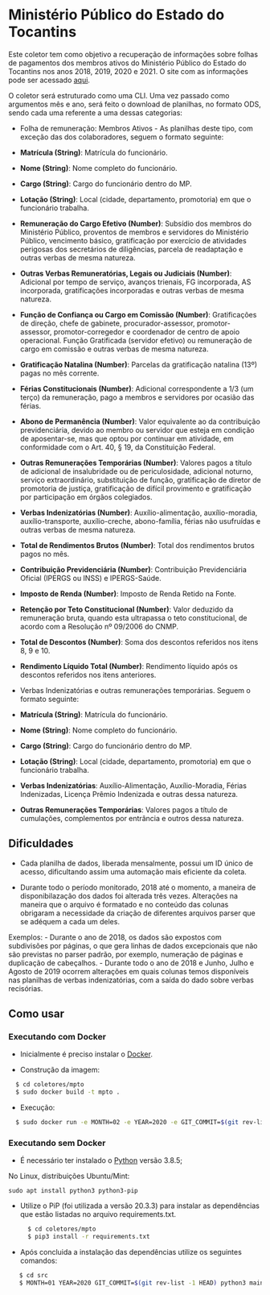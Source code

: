 # Ministério Público do Estado do Tocantins

Este coletor tem como objetivo a recuperação de informações sobre folhas de pagamentos dos membros ativos do Ministério Público do Estado do Tocantins nos anos 2018, 2019, 2020 e 2021. O site com as informações pode ser acessado [aqui](https://mpto.mp.br/transparencia/webdocs).

O coletor será estruturado como uma CLI. Uma vez passado como argumentos mês e ano, será feito o download de planilhas, no formato ODS, sendo cada uma referente a uma dessas categorias:

- Folha de remuneração: Membros Ativos - As planilhas deste tipo, com exceção das dos colaboradores, seguem o formato seguinte:

- **Matrícula (String)**: Matrícula do funcionário.
- **Nome (String)**: Nome completo do funcionário.
- **Cargo (String)**: Cargo do funcionário dentro do MP.
- **Lotação (String)**: Local (cidade, departamento, promotoria) em que o funcionário trabalha.
- **Remuneração do Cargo Efetivo (Number)**: Subsídio dos membros do Ministério Público, proventos de membros e servidores do Ministério Público, vencimento básico, gratificação por exercício de atividades perigosas dos secretários de diligências, parcela de readaptação e outras verbas de mesma natureza.
- **Outras Verbas Remuneratórias, Legais ou Judiciais (Number)**: Adicional por tempo de serviço, avanços trienais, FG incorporada, AS incorporada, gratificações incorporadas e outras verbas de mesma natureza.
- **Função de Confiança ou Cargo em Comissão (Number)**: Gratificações de direção, chefe de gabinete, procurador-assessor, promotor-assessor, promotor-corregedor e coordenador de centro de apoio operacional. Função Gratificada (servidor efetivo) ou remuneração de cargo em comissão e outras verbas de mesma natureza.
- **Gratificação Natalina (Number)**: Parcelas da gratificação natalina (13º) pagas no mês corrente.
- **Férias Constitucionais (Number)**: Adicional correspondente a 1/3 (um terço) da remuneração, pago a membros e servidores por ocasião das férias.
- **Abono de Permanência (Number)**: Valor equivalente ao da contribuição previdenciária, devido ao membro ou servidor que esteja em condição de aposentar-se, mas que optou por continuar em atividade, em conformidade com o Art. 40, § 19, da Constituição Federal.
- **Outras Remunerações Temporárias (Number)**: Valores pagos a título de adicional de insalubridade ou de periculosidade, adicional noturno, serviço extraordinário, substituição de função, gratificação de diretor de promotoria de justiça, gratificação de difícil provimento e gratificação por participação em órgãos colegiados.
- **Verbas Indenizatórias (Number)**: Auxílio-alimentação, auxílio-moradia, auxílio-transporte, auxílio-creche, abono-família, férias não usufruídas e outras verbas de mesma natureza.
- **Total de Rendimentos Brutos (Number)**: Total dos rendimentos brutos pagos no mês.
- **Contribuição Previdenciária (Number)**: Contribuição Previdenciária Oficial (IPERGS ou INSS) e IPERGS-Saúde.
- **Imposto de Renda (Number)**: Imposto de Renda Retido na Fonte.
- **Retenção por Teto Constitucional (Number)**: Valor deduzido da remuneração bruta, quando esta ultrapassa o teto constitucional, de acordo com a Resolução nº 09/2006 do CNMP.
- **Total de Descontos (Number)**: Soma dos descontos referidos nos itens 8, 9 e 10.
- **Rendimento Líquido Total (Number)**: Rendimento líquido após os descontos referidos nos itens anteriores.


- Verbas Indenizatórias e outras remunerações temporárias. Seguem o formato seguinte:

- **Matrícula (String)**: Matrícula do funcionário.
- **Nome (String)**: Nome completo do funcionário.
- **Cargo (String)**: Cargo do funcionário dentro do MP.
- **Lotação (String)**: Local (cidade, departamento, promotoria) em que o funcionário trabalha.
- **Verbas Indenizatórias**: Auxílio-Alimentação, Auxílio-Moradia, Férias Indenizadas, Licença Prêmio Indenizada e outras dessa natureza.
- **Outras Remunerações Temporárias**: Valores pagos a título de cumulações, complementos por entrância e outros dessa natureza.


## Dificuldades 

- Cada planilha de dados, liberada mensalmente, possui um ID único de acesso, dificultando assim uma automação mais eficiente da coleta.

- Durante todo o período monitorado, 2018 até o momento, a maneira de disponibilazação dos dados foi alterada três vezes. Alterações na maneira que o arquivo é formatado e no conteúdo das colunas obrigaram a necessidade da criação de diferentes arquivos parser que se adéquem a cada um deles.

Exemplos:
    - Durante o ano de 2018, os dados são expostos com subdivisões por páginas, o que gera linhas de dados excepcionais que não são previstas no parser padrão, por exemplo, numeração de páginas e duplicação de cabeçalhos.
    - Durante todo o ano de 2018 e Junho, Julho e Agosto de 2019 ocorrem alterações em quais colunas temos disponíveis nas planilhas de verbas indenizatórias, com a saída do dado sobre verbas recisórias.

## Como usar

 ### Executando com Docker

 - Inicialmente é preciso instalar o [Docker](https://docs.docker.com/install/). 

 - Construção da imagem:

  ```sh
    $ cd coletores/mpto
    $ sudo docker build -t mpto .
  ```
 - Execução:
 
  ```sh
    $ sudo docker run -e MONTH=02 -e YEAR=2020 -e GIT_COMMIT=$(git rev-list -1 HEAD) mpto
  ```

 ### Executando sem Docker

 - É necessário ter instalado o [Python](https://www.python.org/downloads/release/python-385/) versão 3.8.5;
 
No Linux, distribuições Ubuntu/Mint:

```
sudo apt install python3 python3-pip
```

 - Utilize o PiP (foi utilizada a versão 20.3.3) para instalar as dependências que estão listadas no arquivo requirements.txt.
  
    ```sh
      $ cd coletores/mpto
      $ pip3 install -r requirements.txt
    ```

  - Após concluida a instalação das dependências utilize os seguintes comandos:  

   ```sh
      $ cd src
      $ MONTH=01 YEAR=2020 GIT_COMMIT=$(git rev-list -1 HEAD) python3 main.py
  ```